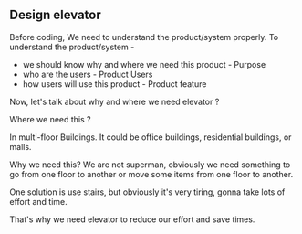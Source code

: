 ## Design elevator

Before coding, We need to understand the product/system properly.
To understand the product/system -
- we should know why and where we need this product - Purpose
- who are the users - Product Users
- how users will use this product - Product feature

Now, let's talk about why and where we need elevator ?

Where we need this ?

In multi-floor Buildings. It could be office buildings, residential buildings,
or malls.

Why we need this?
We are not superman, obviously we need something to go from one floor to
another or move some items from one floor to another.

One solution is use stairs, but obviously it's very tiring,
gonna take lots of effort and time.

That's why we need elevator to reduce our effort and save times.
